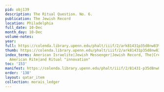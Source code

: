 ```yaml
---
pid: obj139
description: The Ritual Question. No. 6.
publication: The Jewish Record
location: Philadelphia
full_date: 10-Dec
month_day: 10-Dec
volume-notes:
year:
full: https://colenda.library.upenn.edu/phalt/iiif/2/ark81431p35d8nw83%2FSHA256E-s7798364--a1dc9badd58a83049f8f62ae070a01f9849f9b5af7adfe7f4f49f11a985cd9ff.jpeg/full/3500,/0/default.jpg
thumb: https://colenda.library.upenn.edu/phalt/iiif/2/ark81431p35d8nw83%2FSHA256E-s7798364--a1dc9badd58a83049f8f62ae070a01f9849f9b5af7adfe7f4f49f11a985cd9ff.jpeg/full/!200,200/0/default.jpg
index_terms: American Israelite|Jewish Messenger|Jewish Record, The|Creating a unified
  American Rite|and Ritual "innovation"
toc: '153'
manifest: https://colenda.library.upenn.edu/phalt/iiif/2/81431-p35d8nw83/manifest
order: '138'
layout: qatar_item
collection: morais_ledger
---
```

